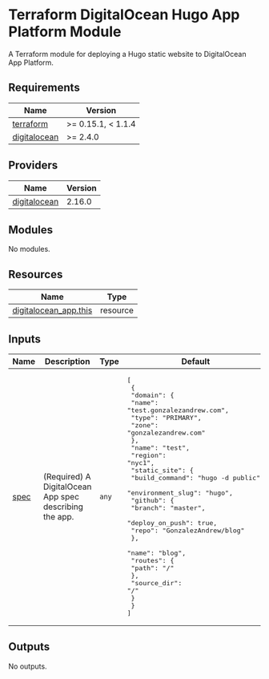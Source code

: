 # Terraform DigitalOcean Hugo App Platform Module

A Terraform module for deploying a Hugo static website to DigitalOcean App Platform.

<!-- BEGINNING OF PRE-COMMIT-TERRAFORM DOCS HOOK -->
## Requirements

| Name | Version |
|------|---------|
| <a name="requirement_terraform"></a> [terraform](#requirement\_terraform) | >= 0.15.1, < 1.1.4 |
| <a name="requirement_digitalocean"></a> [digitalocean](#requirement\_digitalocean) | >= 2.4.0 |

## Providers

| Name | Version |
|------|---------|
| <a name="provider_digitalocean"></a> [digitalocean](#provider\_digitalocean) | 2.16.0 |

## Modules

No modules.

## Resources

| Name | Type |
|------|------|
| [digitalocean_app.this](https://registry.terraform.io/providers/digitalocean/digitalocean/latest/docs/resources/app) | resource |

## Inputs

| Name | Description | Type | Default | Required |
|------|-------------|------|---------|:--------:|
| <a name="input_spec"></a> [spec](#input\_spec) | (Required) A DigitalOcean App spec describing the app. | `any` | <pre>[<br>  {<br>    "domain": {<br>      "name": "test.gonzalezandrew.com",<br>      "type": "PRIMARY",<br>      "zone": "gonzalezandrew.com"<br>    },<br>    "name": "test",<br>    "region": "nyc1",<br>    "static_site": {<br>      "build_command": "hugo -d public",<br>      "environment_slug": "hugo",<br>      "github": {<br>        "branch": "master",<br>        "deploy_on_push": true,<br>        "repo": "GonzalezAndrew/blog"<br>      },<br>      "name": "blog",<br>      "routes": {<br>        "path": "/"<br>      },<br>      "source_dir": "/"<br>    }<br>  }<br>]</pre> | no |

## Outputs

No outputs.
<!-- END OF PRE-COMMIT-TERRAFORM DOCS HOOK -->
